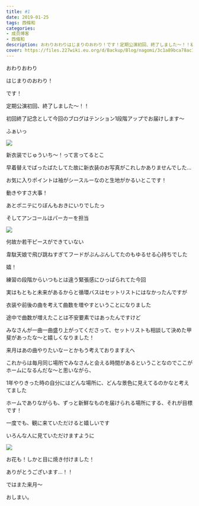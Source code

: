 ```yaml
---
title: #1
date: 2019-01-25
tags: 西條和
categories: 
- 成员博客
- 西條和
description: おわりおわりはじまりのおわり！です！定期公演初回、終了しました〜！！初回終了記...
cover: https://files.227wiki.eu.org/d/Backup/Blog/nagomi/3c1a89bca78ac1ca41b7b9fe8d265.jpg 
---
```










おわりおわり












はじまりのおわり！












です！









定期公演初回、終了しました〜！！














初回終了記念として今回のブログはテンション1段階アップでお届けします〜












ふぁいっ


![](https://files.227wiki.eu.org/d/Backup/Blog/nagomi/3c1a89bca78ac1ca41b7b9fe8d265.jpg)








新衣装でじゅういち〜！って言ってるとこ









早着替えでばったばたしてた故に新衣装のお写真がこれしかありませんでした…














お気に入りポイントは袖がシースルーなのと生地がかるいとこです！






動きやすさ大事！











あとポニテにりぼんもおきにいりでしたっ













そしてアンコールはパーカーを担当



![](https://files.227wiki.eu.org/d/Backup/Blog/nagomi/3c1a89bca78ac1ca41b7b9fe8d265-01.jpg)






何故か若干ピースができていない










韋駄天娘で飛び跳ねすぎてフードがぶんぶんしてたのもゆるせる心持ちでした






嬉！









練習の段階からいつもとは違う緊張感にひっぱられてた今回














実はもともと未来があるからと循環バスはセットリストにはなかったんですが








衣装や前後の曲を考えて曲数を増やすということになりました











途中で曲数が増えたことは不安要素ではあったんですけど










みなさんが一曲一曲盛り上がってくださって、セットリストも相談して決めた甲斐があったな〜と嬉しくなりました！










来月はあの曲やりたいなーとかもう考えておりますえへ











これからは毎月同じ場所でみなさんと会える時間があるということなのでここがホームになるんだな〜と思いながら、








1年やりきった時の自分にはどんな場所に、どんな景色に見えてるのかなと考えてました









ホームでありながらも、ずっと新鮮なものを届けられる場所にする、それが目標です！













一度でも、観に来ていただけると嬉しいです













いろんな人に見ていただけますように







![](https://files.227wiki.eu.org/d/Backup/Blog/nagomi/3c1a89bca78ac1ca41b7b9fe8d265-02.jpg)






お花も！しかと目に焼き付けました！










ありがとうございます…！！












ではまた来月〜















おしまい。


